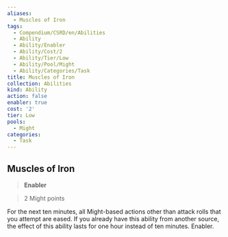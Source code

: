 ```yaml
---
aliases:
  - Muscles of Iron
tags:
  - Compendium/CSRD/en/Abilities
  - Ability
  - Ability/Enabler
  - Ability/Cost/2
  - Ability/Tier/Low
  - Ability/Pool/Might
  - Ability/Categories/Task
title: Muscles of Iron
collection: Abilities
kind: Ability
action: false
enabler: true
cost: '2'
tier: Low
pools:
  - Might
categories:
  - Task
---
```

## Muscles of Iron    
>**Enabler**    
>2 Might points  
    
For the next ten minutes, all Might-based actions other than attack rolls that you attempt are eased. If you already have this ability from another source, the effect of this ability lasts for one hour instead of ten minutes. Enabler.